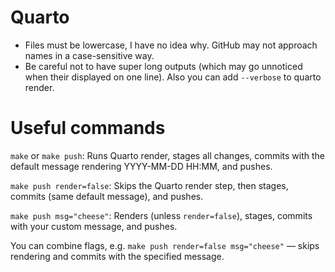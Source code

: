 # Quarto
- Files must be lowercase, I have no idea why. GitHub may not approach names in a case-sensitive way.
- Be careful not to have super long outputs (which may go unnoticed when their displayed on one line). Also you can add `--verbose` to quarto render.

# Useful commands
`make` or `make push`: Runs Quarto render, stages all changes, commits with the default message rendering YYYY-MM-DD HH:MM, and pushes.

`make push render=false`: Skips the Quarto render step, then stages, commits (same default message), and pushes.

`make push msg="cheese"`: Renders (unless `render=false`), stages, commits with your custom message, and pushes.

You can combine flags, e.g.
`make push render=false msg="cheese"` — skips rendering and commits with the specified message.

